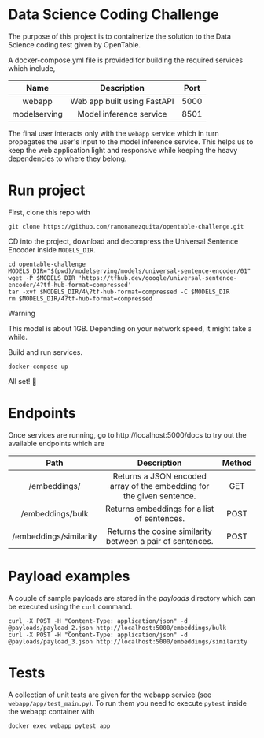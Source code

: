 # Data Science Coding Challenge
The purpose of this project is to containerize the solution to the Data Science
coding test given by OpenTable.

A docker-compose.yml file is provided for building the required services
which include,

|     Name     |         Description         | Port |
|:------------:|:---------------------------:|:----:|
|    webapp    | Web app built using FastAPI | 5000 |
| modelserving |   Model inference service   | 8501 |


The final user interacts only with the `webapp` service which in turn propagates
the user's input to the model inference service. This helps us to keep
the web application light and responsive while keeping the heavy dependencies
to where they belong.


# Run project
First, clone this repo with
```
git clone https://github.com/ramonamezquita/opentable-challenge.git
```

CD into the project, download and decompress the Universal Sentence Encoder inside `MODELS_DIR`.
```
cd opentable-challenge
MODELS_DIR="$(pwd)/modelserving/models/universal-sentence-encoder/01"
wget -P $MODELS_DIR 'https://tfhub.dev/google/universal-sentence-encoder/4?tf-hub-format=compressed'
tar -xvf $MODELS_DIR/4\?tf-hub-format=compressed -C $MODELS_DIR
rm $MODELS_DIR/4?tf-hub-format=compressed
```
> [!WARNING]  
> This model is about 1GB. Depending on your network speed, it might take a while.


Build and run services.
```
docker-compose up
```
All set! 🥳

# Endpoints
Once services are running, go to http://localhost:5000/docs to try out the available endpoints which are

|          Path          |                              Description                              | Method |
|:----------------------:|:---------------------------------------------------------------------:|:------:|
|      /embeddings/      | Returns a JSON encoded array of the embedding for the given sentence. |  GET   |
|    /embeddings/bulk    |              Returns embeddings for a list of sentences.              |  POST  |
| /embeddings/similarity |      Returns the cosine similarity between a pair of sentences.       |  POST  |


# Payload examples
A couple of sample payloads are stored in the *payloads* directory which can
be executed using the `curl` command.

```
curl -X POST -H "Content-Type: application/json" -d @payloads/payload_2.json http://localhost:5000/embeddings/bulk
curl -X POST -H "Content-Type: application/json" -d @payloads/payload_3.json http://localhost:5000/embeddings/similarity
```


# Tests
A collection of unit tests are given for the webapp service (see `webapp/app/test_main.py`). 
To run them you need to execute `pytest` inside the webapp container with
```
docker exec webapp pytest app
```









